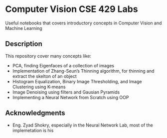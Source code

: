 # Computer Vision CSE 429 Labs

Useful notebooks that covers introductory concepts in Computer Vision and Machine Learning

## Description

This repository cover many concepts like:
* PCA, finding Eigenfaces of a collection of images
* Implementation of Zhang-Seun’s Thinning algorithm, for thinning and extract the skelton of an object
* Histogram Equalization, Binary Image Thresholding, and Image Clustering using K-means
* Image Denoising using filters and Gausian Pyramids
* Implementing a Neural Network from Scratch using OOP

## Acknowledgments

* Eng. Zyad Shokry, especially in the Neural Network Lab, most of the implemetation is his
